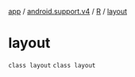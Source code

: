 [app](../../../index.md) / [android.support.v4](../../index.md) / [R](../index.md) / [layout](./index.md)

# layout

`class layout`
`class layout`